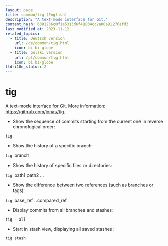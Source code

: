 ```yaml
---
layout: page
title: common/tig (English)
description: "A text-mode interface for Git."
content_hash: 6381236c0f1a5313d6f41034cc2a80a91276efd3
last_modified_at: 2023-11-12
related_topics:
  - title: Deutsch version
    url: /de/common/tig.html
    icon: bi bi-globe
  - title: polski version
    url: /pl/common/tig.html
    icon: bi bi-globe
tldri18n_status: 2
---
```

# tig

A text-mode interface for Git.
More information: <https://github.com/jonas/tig>.

- Show the sequence of commits starting from the current one in reverse chronological order:

`tig`

- Show the history of a specific branch:

`tig `<span class="tldr-var badge badge-pill bg-dark-lm bg-white-dm text-white-lm text-dark-dm font-weight-bold">branch</span>

- Show the history of specific files or directories:

`tig `<span class="tldr-var badge badge-pill bg-dark-lm bg-white-dm text-white-lm text-dark-dm font-weight-bold">path1 path2 ...</span>

- Show the difference between two references (such as branches or tags):

`tig `<span class="tldr-var badge badge-pill bg-dark-lm bg-white-dm text-white-lm text-dark-dm font-weight-bold">base_ref</span>`..`<span class="tldr-var badge badge-pill bg-dark-lm bg-white-dm text-white-lm text-dark-dm font-weight-bold">compared_ref</span>

- Display commits from all branches and stashes:

`tig --all`

- Start in stash view, displaying all saved stashes:

`tig stash`
